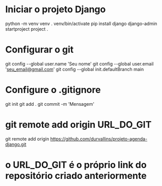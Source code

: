 # Iniciar o projeto Django

python -m venv venv
. venv/bin/activate
pip install django
django-admin startproject project .


# Configurar o git

git config --global user.name 'Seu nome'
git config --global user.email 'seu_email@gmail.com'
git config --global init.defaultBranch main

# Configure o .gitignore
git init
git add .
git commit -m 'Mensagem'
# git remote add origin URL_DO_GIT 
git remote add origin https://github.com/durvallins/projeto-agenda-django.git

# o URL_DO_GIT é o próprio link do repositório criado anteriormente
